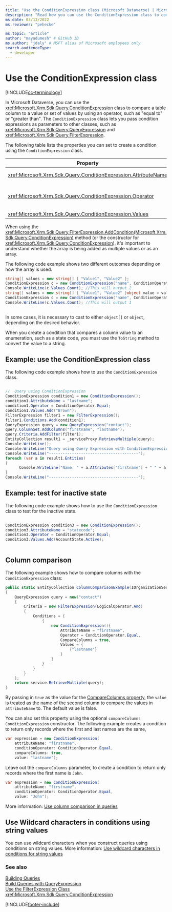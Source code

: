 ```yaml
---
title: "Use the ConditionExpression class (Microsoft Dataverse) | Microsoft Docs" # Intent and product brand in a unique string of 43-59 chars including spaces
description: "Read how you can use the ConditionExpression class to compare a table column to a value or set of values by using an operator, such as &quot;equal to&quot; or &quot;greater than&quot;." # 115-145 characters including spaces. This abstract displays in the search result.
ms.date: 03/13/2022
ms.reviewer: "pehecke"

ms.topic: "article"
author: "mayadumesh" # GitHub ID
ms.author: "jdaly" # MSFT alias of Microsoft employees only
search.audienceType: 
  - developer
---
```


# Use the ConditionExpression class

[!INCLUDE[cc-terminology](../includes/cc-terminology.md)]

In Microsoft Dataverse, you can use the <xref:Microsoft.Xrm.Sdk.Query.ConditionExpression> class to compare a table column to a value or set of values by using an operator, such as "equal to" or "greater than". The `ConditionExpression` class lets you pass condition expressions as parameters to other classes, such as <xref:Microsoft.Xrm.Sdk.Query.QueryExpression> and <xref:Microsoft.Xrm.Sdk.Query.FilterExpression>.  
  
 The following table lists the properties you can set to create a condition using the `ConditionExpression` class.  
  
|Property|Description|  
|--------------|-----------------|  
|<xref:Microsoft.Xrm.Sdk.Query.ConditionExpression.AttributeName>|Specifies the logical name of the column in the condition expression.|  
|<xref:Microsoft.Xrm.Sdk.Query.ConditionExpression.Operator>|Specifies the condition operator. This is set by using the <xref:Microsoft.Xrm.Sdk.Query.ConditionOperator> enumeration.|  
|<xref:Microsoft.Xrm.Sdk.Query.ConditionExpression.Values>|Specifies the values of the column.|  
  
 When using the <xref:Microsoft.Xrm.Sdk.Query.FilterExpression.AddCondition(Microsoft.Xrm.Sdk.Query.ConditionExpression)> method (or the constructor for <xref:Microsoft.Xrm.Sdk.Query.ConditionExpression>), it's important to understand whether the array is being added as multiple values or as an array.  
  
 The following code example shows two different outcomes depending on how the array is used.  
  
```csharp  
string[] values = new string[] { "Value1", "Value2" };  
ConditionExpression c = new ConditionExpression("name", ConditionOperator.In, values);  
Console.WriteLine(c.Values.Count); //This will output 2   
string[] values = new string[] { "Value1", "Value2" }object value = values;  
ConditionExpression c = new ConditionExpression("name", ConditionOperator.In, value);  
Console.WriteLine(c.Values.Count); //This will output 1  
  
```  
  
 In some cases, it is necessary to cast to either `object[]` or `object`, depending on the desired behavior.  
  
 When you create a condition that compares a column value to an enumeration, such as a state code, you must use the `ToString` method to convert the value to a string.  
  
## Example: use the ConditionExpression class

 The following code example shows how to use the `ConditionExpression` class.  
  
```csharp  
  
//  Query using ConditionExpression    
ConditionExpression condition1 = new ConditionExpression();  
condition1.AttributeName = "lastname";    
condition1.Operator = ConditionOperator.Equal;    
condition1.Values.Add("Brown");                    
FilterExpression filter1 = new FilterExpression();    
filter1.Conditions.Add(condition1);    
QueryExpression query = new QueryExpression("contact");    
query.ColumnSet.AddColumns("firstname", "lastname");    
query.Criteria.AddFilter(filter1);    
EntityCollection result1 = _serviceProxy.RetrieveMultiple(query);    
Console.WriteLine();    
Console.WriteLine("Query using Query Expression with ConditionExpression and FilterExpression");    
Console.WriteLine("---------------------------------------");    
foreach (var a in result1.Entities)    
{  
      Console.WriteLine("Name: " + a.Attributes["firstname"] + " " + a.Attributes["lastname"]);    
}    
Console.WriteLine("---------------------------------------");  
```  
  
## Example: test for inactive state

 The following code example shows how to use the `ConditionExpression` class to test for the inactive state.  
  
```csharp  
  
ConditionExpression condition3 = new ConditionExpression();  
condition3.AttributeName = "statecode";  
condition3.Operator = ConditionOperator.Equal;  
condition3.Values.Add(AccountState.Active);  
  
```  

## Column comparison

The following example shows how to compare columns with the `ConditionExpression` class:

```csharp
public static EntityCollection ColumnComparisonExample(IOrganizationService service)
{
    QueryExpression query = new("contact")
    {
        Criteria = new FilterExpression(LogicalOperator.And)
        {
            Conditions = {
                {
                    new ConditionExpression(){
                        AttributeName = "firstname",
                        Operator = ConditionOperator.Equal,
                        CompareColumns = true,
                        Values = {
                            {"lastname"}
                        }
                    }
                }
            }
        }
    };
    return service.RetrieveMultiple(query);
}
```

By passing in `true` as the value for the [CompareColumns property](xref:Microsoft.Xrm.Sdk.Query.ConditionExpression.CompareColumns), the `value` is treated as the name of the second column to compare the values in `attributeName` to. The default value is false.

You can also set this property using the optional `compareColumns` `ConditionExpression` constructor. The following example creates a condition to return only records where the first and last names are the same,

```csharp
var expression = new ConditionExpression(
    attributeName: "firstname",
    conditionOperator: ConditionOperator.Equal,
    compareColumns: true,
    value: "lastname");
```

Leave out the `compareColumns` parameter, to create a condition to return only records where the first name is `John`.

```csharp
var expression = new ConditionExpression(
    attributeName: "firstname",
    conditionOperator: ConditionOperator.Equal,
    value: "John");
```

More information: [Use column comparison in queries](../column-comparison.md)

## Use Wildcard characters in conditions using string values

You can use wildcard characters when you construct queries using conditions on string values. More information: [Use wildcard characters in conditions for string values](../wildcard-characters.md)

### See also

[Building Queries](build-queries-with-queryexpression.md)<br />
[Build Queries with QueryExpression](build-queries-with-queryexpression.md)<br />
[Use the FilterExpression Class](use-filterexpression-class.md)<br />
<xref:Microsoft.Xrm.Sdk.Query.ConditionExpression>


[!INCLUDE[footer-include](../../../includes/footer-banner.md)]
